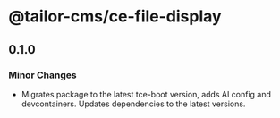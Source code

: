 # @tailor-cms/ce-file-display

## 0.1.0

### Minor Changes

- Migrates package to the latest tce-boot version, adds AI config and devcontainers. Updates dependencies to the latest versions.
